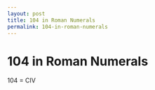```yaml
---
layout: post
title: 104 in Roman Numerals
permalink: 104-in-roman-numerals
---
```


# 104 in Roman Numerals

104 = CIV
